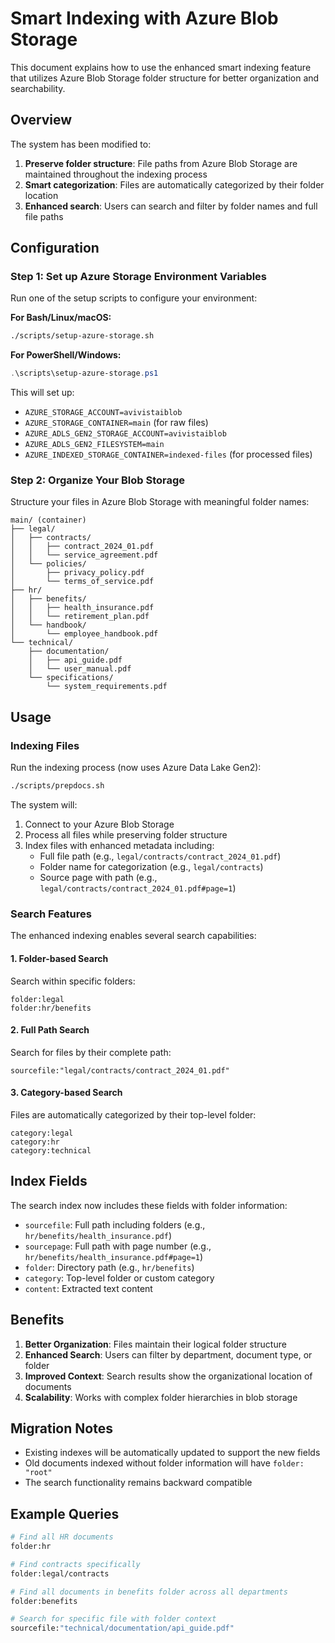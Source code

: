 # Smart Indexing with Azure Blob Storage

This document explains how to use the enhanced smart indexing feature that utilizes Azure Blob Storage folder structure for better organization and searchability.

## Overview

The system has been modified to:
1. **Preserve folder structure**: File paths from Azure Blob Storage are maintained throughout the indexing process
2. **Smart categorization**: Files are automatically categorized by their folder location
3. **Enhanced search**: Users can search and filter by folder names and full file paths

## Configuration

### Step 1: Set up Azure Storage Environment Variables

Run one of the setup scripts to configure your environment:

**For Bash/Linux/macOS:**
```bash
./scripts/setup-azure-storage.sh
```

**For PowerShell/Windows:**
```powershell
.\scripts\setup-azure-storage.ps1
```

This will set up:
- `AZURE_STORAGE_ACCOUNT=avivistaiblob`
- `AZURE_STORAGE_CONTAINER=main` (for raw files)
- `AZURE_ADLS_GEN2_STORAGE_ACCOUNT=avivistaiblob`
- `AZURE_ADLS_GEN2_FILESYSTEM=main`
- `AZURE_INDEXED_STORAGE_CONTAINER=indexed-files` (for processed files)

### Step 2: Organize Your Blob Storage

Structure your files in Azure Blob Storage with meaningful folder names:

```
main/ (container)
├── legal/
│   ├── contracts/
│   │   ├── contract_2024_01.pdf
│   │   └── service_agreement.pdf
│   └── policies/
│       ├── privacy_policy.pdf
│       └── terms_of_service.pdf
├── hr/
│   ├── benefits/
│   │   ├── health_insurance.pdf
│   │   └── retirement_plan.pdf
│   └── handbook/
│       └── employee_handbook.pdf
└── technical/
    ├── documentation/
    │   ├── api_guide.pdf
    │   └── user_manual.pdf
    └── specifications/
        └── system_requirements.pdf
```

## Usage

### Indexing Files

Run the indexing process (now uses Azure Data Lake Gen2):
```bash
./scripts/prepdocs.sh
```

The system will:
1. Connect to your Azure Blob Storage
2. Process all files while preserving folder structure
3. Index files with enhanced metadata including:
   - Full file path (e.g., `legal/contracts/contract_2024_01.pdf`)
   - Folder name for categorization (e.g., `legal/contracts`)
   - Source page with path (e.g., `legal/contracts/contract_2024_01.pdf#page=1`)

### Search Features

The enhanced indexing enables several search capabilities:

#### 1. Folder-based Search
Search within specific folders:
```
folder:legal
folder:hr/benefits
```

#### 2. Full Path Search
Search for files by their complete path:
```
sourcefile:"legal/contracts/contract_2024_01.pdf"
```

#### 3. Category-based Search
Files are automatically categorized by their top-level folder:
```
category:legal
category:hr
category:technical
```

## Index Fields

The search index now includes these fields with folder information:

- `sourcefile`: Full path including folders (e.g., `hr/benefits/health_insurance.pdf`)
- `sourcepage`: Full path with page number (e.g., `hr/benefits/health_insurance.pdf#page=1`)
- `folder`: Directory path (e.g., `hr/benefits`)
- `category`: Top-level folder or custom category
- `content`: Extracted text content

## Benefits

1. **Better Organization**: Files maintain their logical folder structure
2. **Enhanced Search**: Users can filter by department, document type, or folder
3. **Improved Context**: Search results show the organizational location of documents
4. **Scalability**: Works with complex folder hierarchies in blob storage

## Migration Notes

- Existing indexes will be automatically updated to support the new fields
- Old documents indexed without folder information will have `folder: "root"`
- The search functionality remains backward compatible

## Example Queries

```bash
# Find all HR documents
folder:hr

# Find contracts specifically
folder:legal/contracts

# Find all documents in benefits folder across all departments
folder:benefits

# Search for specific file with folder context
sourcefile:"technical/documentation/api_guide.pdf"
```